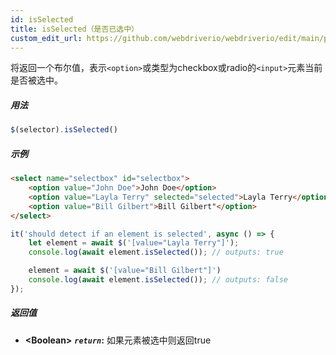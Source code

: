 ```yaml
---
id: isSelected
title: isSelected（是否已选中）
custom_edit_url: https://github.com/webdriverio/webdriverio/edit/main/packages/webdriverio/src/commands/element/isSelected.ts
---
```


将返回一个布尔值，表示`<option>`或类型为checkbox或radio的`<input>`元素当前是否被选中。

##### 用法

```js
$(selector).isSelected()
```

##### 示例

```html title="index.html"
<select name="selectbox" id="selectbox">
    <option value="John Doe">John Doe</option>
    <option value="Layla Terry" selected="selected">Layla Terry</option>
    <option value="Bill Gilbert">Bill Gilbert"</option>
</select>

```

```js title="isSelected.js"
it('should detect if an element is selected', async () => {
    let element = await $('[value="Layla Terry"]');
    console.log(await element.isSelected()); // outputs: true

    element = await $('[value="Bill Gilbert"]')
    console.log(await element.isSelected()); // outputs: false
});
```

##### 返回值

- **&lt;Boolean&gt;**
            **<code><var>return</var></code>:**  如果元素被选中则返回true